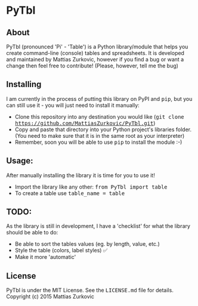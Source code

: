 PyTbl
==========

About
----------
PyTbl (pronounced 'Pi' - 'Table') is a Python library/module that helps you create command-line (console) tables and spreadsheets. It is developed and maintained by Mattias Zurkovic, however if you find a bug or want a change then feel free to contribute! (Please, however, tell me the bug)

Installing
----------
I am currently in the process of putting this library on PyPI and <tt>pip</tt>, but you can still use it - you will just need to install it manually:
* Clone this repository into any destination you would like (<tt>git clone https://github.com/MattiasZurkovic/PyTbl.git</tt>)
* Copy and paste that directory into your Python project's libraries folder. (You need to make sure that it is in the same root as your interpreter)
* Remember, soon you will be able to use <tt>pip</tt> to install the module :-)

Usage:
----------
After manually installing the library it is time for you to use it!
* Import the library like any other: <tt>from PyTbl import table</tt>
* To create a table use <tt>table_name = table</tt>

TODO:
----------
As the library is still in development, I have a 'checklist' for what the library should be able to do:
* Be able to sort the tables values (eg. by length, value, etc.)
* Style the table (colors, label styles) :white_check_mark:
* Make it more 'automatic'

License
----------
PyTbl is under the MIT License. See the <tt>LICENSE.md</tt> file for details.
Copyright (c) 2015 Mattias Zurkovic
